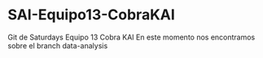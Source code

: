 # SAI-Equipo13-CobraKAI
Git de Saturdays Equipo 13 Cobra KAI
En este momento nos encontramos sobre el branch data-analysis
